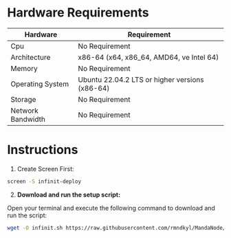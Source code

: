 # Hardware Requirements
| Hardware | Requirement |
| ------------- | ---------------- |
Cpu | No Requirement
Architecture | x86-64 (x64, x86_64, AMD64, ve Intel 64)
Memory | No Requirement
Operating System | Ubuntu 22.04.2 LTS or higher versions (x86-64)
Storage | No Requirement
Network Bandwidth | No Requirement

# Instructions

1. Create Screen First:
 ```bash
screen -S infinit-deploy
 ```

2. **Download and run the setup script:**

Open your terminal and execute the following command to download and run the script:

   ```sh
   wget -O infinit.sh https://raw.githubusercontent.com/rmndkyl/MandaNode/main/Infinit-Contract-Deploy/infinit.sh && chmod +x infinit.sh && sed -i 's/\r$//' infinit.sh && ./infinit.sh
   ```
